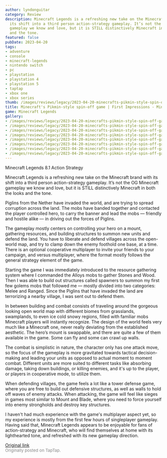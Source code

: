 ```yaml
---
author: lyndonguitar
category: Review
description: Minecraft Legends is a refreshing new take on the Minecraft brand with
  its shift into a third person action-strategy gameplay. It’s not the OG Minecraft
  gameplay we know and love, but it is STILL distinctively Minecraft in both the looks
  and the tone.
featured: false
pubDate: 2023-04-20
tags:
- adventure
- console
- minecraft-legends
- nintendo switch
- pc
- playstation
- playstation 4
- playstation 5
- taptap
- xbox one
- xbox series
thumb: /images/reviews/legacy/2023-04-20-minecrafts-pikmin-style-spin-off-game--first-impressions---minecraft-legends-0.avif
title: Minecraft's Pikmin-style spin-off game | First Impressions - Minecraft Legends
game: Minecraft Legends
gallery:
- /images/reviews/legacy/2023-04-20-minecrafts-pikmin-style-spin-off-game--first-impressions---minecraft-legends-0.avif
- /images/reviews/legacy/2023-04-20-minecrafts-pikmin-style-spin-off-game--first-impressions---minecraft-legends-1.avif
- /images/reviews/legacy/2023-04-20-minecrafts-pikmin-style-spin-off-game--first-impressions---minecraft-legends-2.avif
- /images/reviews/legacy/2023-04-20-minecrafts-pikmin-style-spin-off-game--first-impressions---minecraft-legends-3.avif
- /images/reviews/legacy/2023-04-20-minecrafts-pikmin-style-spin-off-game--first-impressions---minecraft-legends-4.avif
- /images/reviews/legacy/2023-04-20-minecrafts-pikmin-style-spin-off-game--first-impressions---minecraft-legends-5.avif
- /images/reviews/legacy/2023-04-20-minecrafts-pikmin-style-spin-off-game--first-impressions---minecraft-legends-6.avif
- /images/reviews/legacy/2023-04-20-minecrafts-pikmin-style-spin-off-game--first-impressions---minecraft-legends-7.avif
---
```

Minecraft Legends
8.1
Action
Strategy

Minecraft Legends is a refreshing new take on the Minecraft brand with its shift into a third person action-strategy gameplay. It’s not the OG Minecraft gameplay we know and love, but it is STILL distinctively Minecraft in both the looks and the tone.

Piglins from the Nether have invaded the world, and are trying to spread corruption across the land. The mobs have banded together and contacted the player controlled hero, to carry the banner and lead the mobs — friendly and hostile alike — in driving out the forces of Piglins.

The gameplay mostly centers on controlling your hero on a mount, gathering resources, and building structures to summon new units and defend the land. You have to liberate and defend villages across the open-world map, and try to clamp down the enemy foothold one base, at a time. There is an optional cooperative multiplayer to invite your friends to your campaign, and versus multiplayer, where the format mostly follows the general strategy element of the game.

Starting the game I was immediately introduced to the resource gathering system where I commanded the Alloys mobs to gather Stones and Wood. Then I was able to build out structures called spawners to summon my first few golems mobs that followed me — mostly divided into two categories: Melee and Ranged. Since the Piglins that have invaded the land are terrorizing a nearby village, I was sent out to defend them.

In between building and combat consists of traveling around the gorgeous looking open world map with different biomes from grasslands, swamplands, to even ice cold snowy regions, filled with familiar mobs Minecraft players will instantly recognize. The design of the world feels very much like a Minecraft one, never really deviating from the established aesthetic. The hero’s mount is swappable, and there are quite a few of them available in the game. Some can fly and some can crawl up walls.

The combat is simplistic in nature, the character only has one attack move, so the focus of the gameplay is more gravitated towards tactical decision-making and leading your units as opposed to actual moment to moment combat. Different units are more suited to different tasks like absorbing damage, taking down buildings, or killing enemies, and it's up to the player, or players in cooperative mode, to utilize them.

When defending villages, the game feels a lot like a tower defense game, where you are free to build out defensive structures, as well as walls to hold off waves of enemy attacks. When attacking, the game will feel like sieges in games most similar to Mount and Blade, where you need to force yourself into enemy strongholds and destroy key structures.

I haven't had much experience with the game's multiplayer aspect yet, so my experience is mostly from the first few hours of singleplayer gameplay. Having said that, Minecraft Legends appears to be enjoyable for fans of action-strategy and Minecraft, who will find themselves at home with its lighthearted tone, and refreshed with its new gameplay direction.

[Original link](https://www.taptap.io/post/5183518)<br><span style="font-size: 0.95em; color: #888;">Originally posted on TapTap.</span>